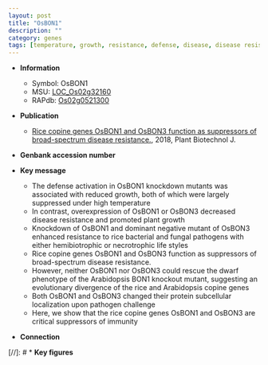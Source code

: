 ```yaml
---
layout: post
title: "OsBON1"
description: ""
category: genes
tags: [temperature, growth, resistance, defense, disease, disease resistance, dwarf, R protein, immunity, pathogen, plant growth, broad-spectrum disease resistance]
---
```


* **Information**  
    + Symbol: OsBON1  
    + MSU: [LOC_Os02g32160](http://rice.plantbiology.msu.edu/cgi-bin/ORF_infopage.cgi?orf=LOC_Os02g32160)  
    + RAPdb: [Os02g0521300](http://rapdb.dna.affrc.go.jp/viewer/gbrowse_details/irgsp1?name=Os02g0521300)  

* **Publication**  
    + [Rice copine genes OsBON1 and OsBON3 function as suppressors of broad-spectrum disease resistance.](http://www.ncbi.nlm.nih.gov/pubmed?term=Rice+copine+genes+OsBON1+and+OsBON3+function+as+suppressors+of+broad-spectrum+disease+resistance.%5BTitle%5D), 2018, Plant Biotechnol J.

* **Genbank accession number**  

* **Key message**  
    + The defense activation in OsBON1 knockdown mutants was associated with reduced growth, both of which were largely suppressed under high temperature
    + In contrast, overexpression of OsBON1 or OsBON3 decreased disease resistance and promoted plant growth
    + Knockdown of OsBON1 and dominant negative mutant of OsBON3 enhanced resistance to rice bacterial and fungal pathogens with either hemibiotrophic or necrotrophic life styles
    + Rice copine genes OsBON1 and OsBON3 function as suppressors of broad-spectrum disease resistance.
    + However, neither OsBON1 nor OsBON3 could rescue the dwarf phenotype of the Arabidopsis BON1 knockout mutant, suggesting an evolutionary divergence of the rice and Arabidopsis copine genes
    + Both OsBON1 and OsBON3 changed their protein subcellular localization upon pathogen challenge
    + Here, we show that the rice copine genes OsBON1 and OsBON3 are critical suppressors of immunity

* **Connection**  

[//]: # * **Key figures**  


